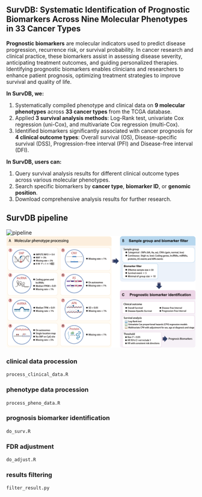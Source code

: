 ## SurvDB: Systematic Identification of Prognostic Biomarkers Across Nine Molecular Phenotypes in 33 Cancer Types

**Prognostic biomarkers** are molecular indicators used to predict disease progression, recurrence risk, or survival probability. In cancer research and clinical practice, these biomarkers assist in assessing disease severity, anticipating treatment outcomes, and guiding personalized therapies. Identifying prognostic biomarkers enables clinicians and researchers to enhance patient prognosis, optimizing treatment strategies to improve survival and quality of life.

**In SurvDB, we:**

1. Systematically compiled phenotype and clinical data on **9 molecular phenotypes** across **33 cancer types** from the TCGA database.
2. Applied **3 survival analysis methods**: Log-Rank test, univariate Cox regression (uni-Cox), and multivariate Cox regression (multi-Cox).
3. Identified biomarkers significantly associated with cancer prognosis for **4 clinical outcome types**: Overall survival (OS), Disease-specific survival (DSS), Progression-free interval (PFI) and Disease-free interval (DFI).

**In SurvDB, users can:**

1. Query survival analysis results for different clinical outcome types across various molecular phenotypes.
2. Search specific biomarkers by **cancer type**, **biomarker ID**, or **genomic position**.
3. Download comprehensive analysis results for further research.

## SurvDB pipeline

![pipeline](https://gallery-of-wzj.oss-cn-shanghai.aliyuncs.com/pics-for-typora/202502110953989.png)
![pipeline](./pipeline.png "pipeline")

### clinical data procession

```
process_clinical_data.R
```

### phenotype data procession

```
process_pheno_data.R
```

### prognosis biomarker identification

```
do_surv.R
```

### FDR adjustment

```
do_adjust.R
```

### results filtering

```
filter_result.py
```



